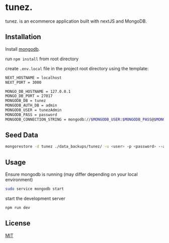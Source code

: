 # tunez.

tunez. is an ecommerce application built with nextJS and MongoDB.

## Installation

Install [mongodb](https://www.mongodb.com/docs/manual/installation/).

run `npm install` from root directory

create `.env.local` file in the project root directory using the template:

```bash
NEXT_HOSTNAME = localhost
NEXT_PORT = 3000

MONGO_DB_HOSTNAME = 127.0.0.1
MONGO_DB_PORT = 27017
MONGODB_DB = tunez
MONGODB_AUTH_DB = admin
MONGODB_USER = tunezAdmin
MONGODB_PASS = password
MONGODB_CONNECTION_STRING = mongodb://$MONGODB_USER:$MONGODB_PASS@$MONGO_DB_HOSTNAME:$MONGO_DB_PORT/?authSource=$MONGODB_AUTH_DB

```

## Seed Data

```bash
mongorestore -d tunez ./data_backups/tunez/ -u <user> -p <password> --authenticationDatabase <authDatabase>
```

## Usage

Ensure mongodb is running (may differ depending on your local environment)
```bash
sudo service mongodb start
```

start the development server

```bash
npm run dev
```

## License
[MIT](https://choosealicense.com/licenses/mit/)